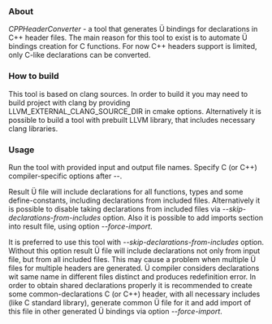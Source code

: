 ### About

*CPPHeaderConverter* - a tool that generates Ü bindings for declarations in C++ header files.
The main reason for this tool to exist is to automate Ü bindings creation for C functions.
For now C++ headers support is limited, only C-like declarations can be converted.


### How to build

This tool is based on clang sources.
In order to build it you may need to build project with clang by providing LLVM_EXTERNAL_CLANG_SOURCE_DIR in cmake options.
Alternatively it is possible to build a tool with prebuilt LLVM library, that includes necessary clang libraries.


### Usage

Run the tool with provided input and output file names.
Specify C (or C++) compiler-specific options after --.

Result Ü file will include declarations for all functions, types and some define-constants, including declarations from included files.
Alternatively it is possible to disable taking declarations from included files via *--skip-declarations-from-includes* option.
Also it is possible to add imports section into result file, using option *--force-import*.

It is preferred to use this tool with *--skip-declarations-from-includes* option.
Without this option result Ü file will include declarations not only from input file, but from all included files.
This may cause a problem when multiple Ü files for multiple headers are generated.
Ü compiler considers declarations wit same name in different files distinct and produces redefinition error.
In order to obtain shared declarations properly it is recommended to create some common-declarations C (or C++) header, with all necessary includes (like C standard library), generate common Ü file for it and add import of this file in other generated Ü bindings via option *--force-import*.
